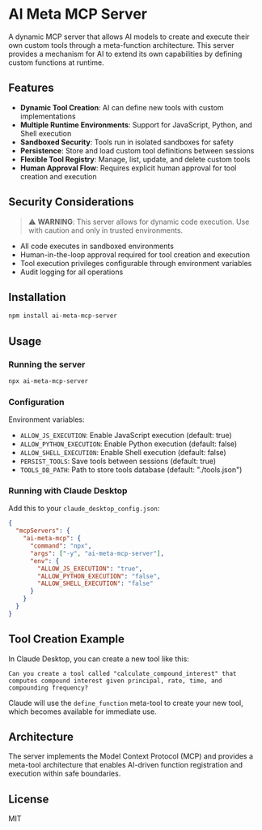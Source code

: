 # AI Meta MCP Server

A dynamic MCP server that allows AI models to create and execute their own custom tools through a meta-function architecture. This server provides a mechanism for AI to extend its own capabilities by defining custom functions at runtime.

## Features

- **Dynamic Tool Creation**: AI can define new tools with custom implementations
- **Multiple Runtime Environments**: Support for JavaScript, Python, and Shell execution
- **Sandboxed Security**: Tools run in isolated sandboxes for safety
- **Persistence**: Store and load custom tool definitions between sessions
- **Flexible Tool Registry**: Manage, list, update, and delete custom tools
- **Human Approval Flow**: Requires explicit human approval for tool creation and execution

## Security Considerations

> ⚠️ **WARNING**: This server allows for dynamic code execution. Use with caution and only in trusted environments.

- All code executes in sandboxed environments
- Human-in-the-loop approval required for tool creation and execution
- Tool execution privileges configurable through environment variables
- Audit logging for all operations

## Installation

```bash
npm install ai-meta-mcp-server
```

## Usage

### Running the server

```bash
npx ai-meta-mcp-server
```

### Configuration

Environment variables:

- `ALLOW_JS_EXECUTION`: Enable JavaScript execution (default: true)
- `ALLOW_PYTHON_EXECUTION`: Enable Python execution (default: false)
- `ALLOW_SHELL_EXECUTION`: Enable Shell execution (default: false)
- `PERSIST_TOOLS`: Save tools between sessions (default: true)
- `TOOLS_DB_PATH`: Path to store tools database (default: "./tools.json")

### Running with Claude Desktop

Add this to your `claude_desktop_config.json`:

```json
{
  "mcpServers": {
    "ai-meta-mcp": {
      "command": "npx",
      "args": ["-y", "ai-meta-mcp-server"],
      "env": {
        "ALLOW_JS_EXECUTION": "true",
        "ALLOW_PYTHON_EXECUTION": "false",
        "ALLOW_SHELL_EXECUTION": "false"
      }
    }
  }
}
```

## Tool Creation Example

In Claude Desktop, you can create a new tool like this:

```
Can you create a tool called "calculate_compound_interest" that computes compound interest given principal, rate, time, and compounding frequency?
```

Claude will use the `define_function` meta-tool to create your new tool, which becomes available for immediate use.

## Architecture

The server implements the Model Context Protocol (MCP) and provides a meta-tool architecture that enables AI-driven function registration and execution within safe boundaries.

## License

MIT